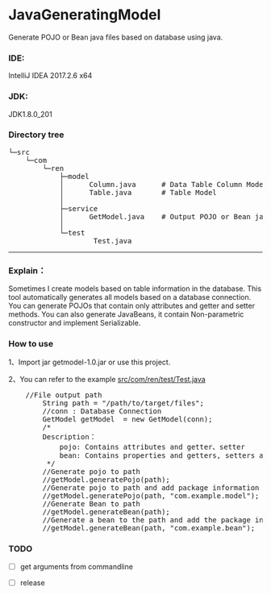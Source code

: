 # JavaGeneratingModel
Generate POJO or Bean java files based on database using java.

### IDE: 
IntelliJ IDEA 2017.2.6 x64

### JDK: 
JDK1.8.0_201

### Directory tree

<pre>
└─src
    └─com
        └─ren
            ├─model
            │      Column.java      # Data Table Column Model
            │      Table.java       # Table Model
            │      
            ├─service
            │      GetModel.java    # Output POJO or Bean java files based on database connections
            │      
            └─test
                    Test.java
</pre>

---

### Explain：
Sometimes I create models based on table information in the database. This tool automatically generates all models based on a database connection. You can generate POJOs that contain only attributes and getter and setter methods. You can also generate JavaBeans, it contain Non-parametric constructor and implement Serializable.

### How to use

1、Import jar getmodel-1.0.jar or use this project.

2、You can refer to the example <a href="https://github.com/pisceskkk/JavaGeneratingModel/blob/master/src/com/ren/test/Test.java">src/com/ren/test/Test.java</a>

<pre>
	//File output path
       	String path = "/path/to/target/files";
        //conn : Database Connection
        GetModel getModel  = new GetModel(conn);
        /*
        Description：
            pojo: Contains attributes and getter、setter
            bean: Contains properties and getters, setters and no-argument constructors, and implements the Serializable interface
         */
        //Generate pojo to path
        //getModel.generatePojo(path);
        //Generate pojo to path and add package information "package com.example.model" in pojo
        //getModel.generatePojo(path, "com.example.model");
        //Generate Bean to path
        //getModel.generateBean(path);
        //Generate a bean to the path and add the package information "package com.example.bean" to the bean.
        //getModel.generateBean(path, "com.example.bean");
</pre>

### TODO
- [ ] get arguments from commandline
- [ ] release


